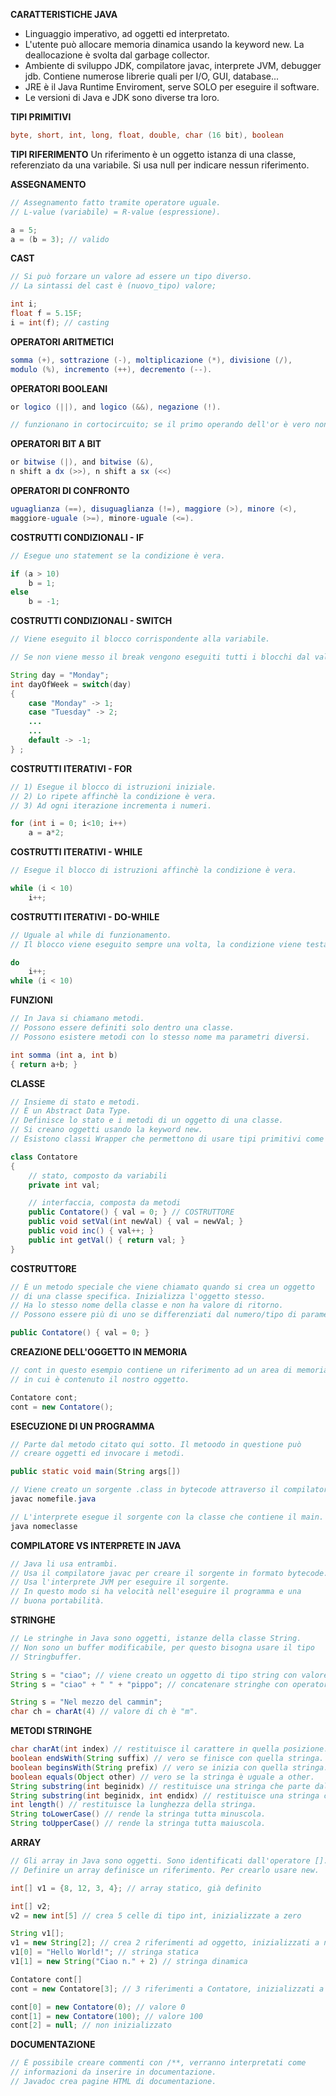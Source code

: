 **CARATTERISTICHE JAVA**
- Linguaggio imperativo, ad oggetti ed interpretato.
- L'utente può allocare memoria dinamica usando la keyword new. La deallocazione è svolta dal garbage collector.
- Ambiente di sviluppo JDK, compilatore javac, interprete JVM, debugger jdb. Contiene numerose librerie quali per I/O, GUI, database...
- JRE è il Java Runtime Enviroment, serve SOLO per eseguire il software.
- Le versioni di Java e JDK sono diverse tra loro.

**TIPI PRIMITIVI**

```                                                                 Java
byte, short, int, long, float, double, char (16 bit), boolean
```

**TIPI RIFERIMENTO**
Un riferimento è un oggetto istanza di una classe, referenziato da una variabile.
Si usa null per indicare nessun riferimento.

**ASSEGNAMENTO**

```                                                                 Java
// Assegnamento fatto tramite operatore uguale.
// L-value (variabile) = R-value (espressione).

a = 5;
a = (b = 3); // valido
``` 

**CAST**

```                                                                 Java
// Si può forzare un valore ad essere un tipo diverso.
// La sintassi del cast è (nuovo_tipo) valore;

int i;
float f = 5.15F;
i = int(f); // casting
``` 

**OPERATORI ARITMETICI**

```                                                                 Java
somma (+), sottrazione (-), moltiplicazione (*), divisione (/), 
modulo (%), incremento (++), decremento (--).
``` 

**OPERATORI BOOLEANI**

```                                                                 Java
or logico (||), and logico (&&), negazione (!).

// funzionano in cortocircuito; se il primo operando dell'or è vero non verrà valutato il secondo, se il primo operando dell'and è falso non verrà valutato il secondo
``` 

**OPERATORI BIT A BIT**

```                                                                 Java
or bitwise (|), and bitwise (&), 
n shift a dx (>>), n shift a sx (<<)
``` 

**OPERATORI DI CONFRONTO**

```                                                                 Java
uguaglianza (==), disuguaglianza (!=), maggiore (>), minore (<), 
maggiore-uguale (>=), minore-uguale (<=).
``` 

**COSTRUTTI CONDIZIONALI - IF**

```                                                                 Java
// Esegue uno statement se la condizione è vera.

if (a > 10)
	b = 1;
else
	b = -1;
```

**COSTRUTTI CONDIZIONALI - SWITCH**

```                                                                 Java
// Viene eseguito il blocco corrispondente alla variabile.

// Se non viene messo il break vengono eseguiti tutti i blocchi dal valore della variabile fino al prossimo break o alla fine.

String day = "Monday";
int dayOfWeek = switch(day)
{
	case "Monday" -> 1;
	case "Tuesday" -> 2;
	...
	...
	default -> -1;
} ;
```


**COSTRUTTI ITERATIVI - FOR**

```                                                                 Java
// 1) Esegue il blocco di istruzioni iniziale.
// 2) Lo ripete affinchè la condizione è vera.
// 3) Ad ogni iterazione incrementa i numeri.

for (int i = 0; i<10; i++)
	a = a*2;
```

**COSTRUTTI ITERATIVI - WHILE**

```                                                                            Java
// Esegue il blocco di istruzioni affinchè la condizione è vera.

while (i < 10)
	i++;
```

**COSTRUTTI ITERATIVI - DO-WHILE**

```                                                                            Java
// Uguale al while di funzionamento.
// Il blocco viene eseguito sempre una volta, la condizione viene testata dopo.

do
	i++;
while (i < 10)

```

**FUNZIONI**

```                                                                 Java
// In Java si chiamano metodi.
// Possono essere definiti solo dentro una classe.
// Possono esistere metodi con lo stesso nome ma parametri diversi.

int somma (int a, int b)
{ return a+b; }
```

**CLASSE**

```                                                                 Java
// Insieme di stato e metodi.
// È un Abstract Data Type.
// Definisce lo stato e i metodi di un oggetto di una classe.
// Si creano oggetti usando la keyword new.
// Esistono classi Wrapper che permettono di usare tipi primitivi come oggetti.

class Contatore
{
	// stato, composto da variabili
	private int val;

	// interfaccia, composta da metodi
	public Contatore() { val = 0; } // COSTRUTTORE
	public void setVal(int newVal) { val = newVal; }
	public void inc() { val++; }
	public int getVal() { return val; }
}
```

**COSTRUTTORE**

```                                                                          Java
// È un metodo speciale che viene chiamato quando si crea un oggetto
// di una classe specifica. Inizializza l'oggetto stesso.
// Ha lo stesso nome della classe e non ha valore di ritorno.
// Possono essere più di uno se differenziati dal numero/tipo di parametri.

public Contatore() { val = 0; }
```

**CREAZIONE DELL'OGGETTO IN MEMORIA**

```                                                                          Java
// cont in questo esempio contiene un riferimento ad un area di memoria
// in cui è contenuto il nostro oggetto.

Contatore cont;
cont = new Contatore();
```

**ESECUZIONE DI UN PROGRAMMA**

```                                                                          Java
// Parte dal metodo citato qui sotto. Il metoodo in questione può
// creare oggetti ed invocare i metodi.

public static void main(String args[])

// Viene creato un sorgente .class in bytecode attraverso il compilatore.
javac nomefile.java

// L'interprete esegue il sorgente con la classe che contiene il main.
java nomeclasse
```

**COMPILATORE VS INTERPRETE IN JAVA**

```                                                                          Java
// Java li usa entrambi.
// Usa il compilatore javac per creare il sorgente in formato bytecode.
// Usa l'interprete JVM per eseguire il sorgente.
// In questo modo si ha velocità nell'eseguire il programma e una
// buona portabilità.
```

**STRINGHE**

```                                                                          Java
// Le stringhe in Java sono oggetti, istanze della classe String.
// Non sono un buffer modificabile, per questo bisogna usare il tipo
// Stringbuffer.

String s = "ciao"; // viene creato un oggetto di tipo string con valore ciao.
String s = "ciao" + " " + "pippo"; // concatenare stringhe con operatore +.

String s = "Nel mezzo del cammin";
char ch = charAt(4) // valore di ch è "m".
```

**METODI STRINGHE**

```                                                                          Java
char charAt(int index) // restituisce il carattere in quella posizione.
boolean endsWith(String suffix) // vero se finisce con quella stringa.
boolean beginsWith(String prefix) // vero se inizia con quella stringa.
boolean equals(Object other) // vero se la stringa è uguale a other.
String substring(int beginidx) // restituisce una stringa che parte dall'indice beginidx fino alla fine.
String substring(int beginidx, int endidx) // restituisce una stringa che parte dall'indice beginidx e finisce ad endidx.
int length() // restituisce la lunghezza della stringa.
String toLowerCase() // rende la stringa tutta minuscola.
String toUpperCase() // rende la stringa tutta maiuscola.
```

**ARRAY**

```                                                                         Java 
// Gli array in Java sono oggetti. Sono identificati dall'operatore [].
// Definire un array definisce un riferimento. Per crearlo usare new.

int[] v1 = {8, 12, 3, 4}; // array statico, già definito

int[] v2;
v2 = new int[5] // crea 5 celle di tipo int, inizializzate a zero

String v1[];
v1 = new String[2]; // crea 2 riferimenti ad oggetto, inizializzati a null
v1[0] = "Hello World!"; // stringa statica
v1[1] = new String("Ciao n." + 2) // stringa dinamica

Contatore cont[]
cont = new Contatore[3]; // 3 riferimenti a Contatore, inizializzati a null

cont[0] = new Contatore(0); // valore 0
cont[1] = new Contatore(100); // valore 100
cont[2] = null; // non inizializzato
```

**DOCUMENTAZIONE**

```                                                                         Java 
// È possibile creare commenti con /**, verranno interpretati come
// informazioni da inserire in documentazione.
// Javadoc crea pagine HTML di documentazione.
```